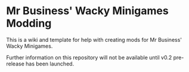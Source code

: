 # Mr Business' Wacky Minigames Modding
This is a wiki and template for help with creating mods for Mr Business' Wacky Minigames.

Further information on this repository will not be available until v0.2 pre-release has been launched.
